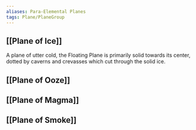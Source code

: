 ```yaml
---
aliases: Para-Elemental Planes
tags: Plane/PlaneGroup
---
```

## [[Plane of Ice]]
A plane of utter cold, the Floating Plane is primarily solid towards its center, dotted by caverns and crevasses which cut through the solid ice. 
## [[Plane of Ooze]]

## [[Plane of Magma]]

## [[Plane of Smoke]]

